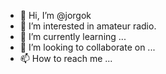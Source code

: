 - 👋 Hi, I’m @jorgok
- 👀 I’m interested in amateur radio.
- 🌱 I’m currently learning ...
- 💞️ I’m looking to collaborate on ...
- 📫 How to reach me ...

<!---
jorgok/jorgok is a ✨ special ✨ repository because its `README.md` (this file) appears on your GitHub profile.
You can click the Preview link to take a look at your changes.
--->
